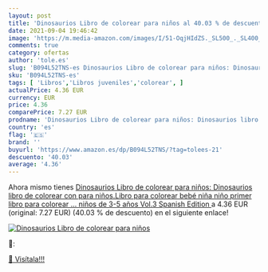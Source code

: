 ```yaml
---
layout: post
title: 'Dinosaurios Libro de colorear para niños al 40.03 % de descuento'
date: 2021-09-04 19:46:42
image: 'https://m.media-amazon.com/images/I/51-OqjHIdZS._SL500_._SL400_.jpg'
comments: true
category: ofertas
author: 'tole.es'
slug: 'B094L52TNS-es Dinosaurios Libro de colorear para niños: Dinosaurios...'
sku: 'B094L52TNS-es'
tags: [ 'Libros','Libros juveniles','colorear', ]
actualPrice: 4.36 EUR
currency: EUR
price: 4.36
comparePrice: 7.27 EUR
prodname: 'Dinosaurios Libro de colorear para niños: Dinosaurios libro de colorear con para niños.Libro para colorear bebé niña niño primer libro para colorear ... niños de 3-5 años Vol.3  Spanish Edition '
country: 'es'
flag: '🇪🇸'
brand: ''
buyurl: 'https://www.amazon.es/dp/B094L52TNS/?tag=tolees-21'
descuento: '40.03'
average: '4.36'
---
```


Ahora mismo tienes [Dinosaurios Libro de colorear para niños: Dinosaurios libro de colorear con para niños.Libro para colorear bebé niña niño primer libro para colorear ... niños de 3-5 años Vol.3  Spanish Edition ](https://www.amazon.es/dp/B094L52TNS/?tag=tolees-21) a 4.36 EUR (original: 7.27 EUR) (40.03 %  de descuento) en el siguiente enlace!

[![Dinosaurios Libro de colorear para niños](https://m.media-amazon.com/images/I/51-OqjHIdZS._SL500_._SL400_.jpg)](https://www.amazon.es/dp/B094L52TNS/?tag=tolees-21)

🔎:


[🛒 Visítala!!!](https://www.amazon.es/dp/B094L52TNS/?tag=tolees-21)
